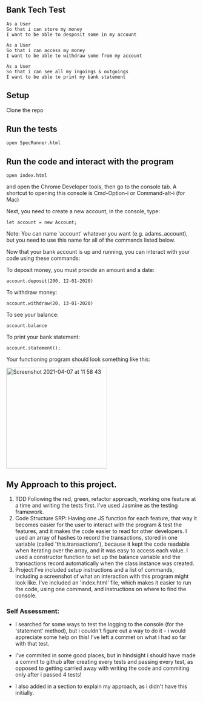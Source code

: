 ## Bank Tech Test

```
As a User
So that i can store my money
I want to be able to desposit some in my account

As a User 
So that i can access my money
I want to be able to withdraw some from my account

As a User
So that i can see all my ingoings & outgoings
I want to be able to print my bank statement
```


## Setup

Clone the repo

## Run the tests
```
open SpecRunner.html
```
## Run the code and interact with the program
```
open index.html
```
and open the Chrome Developer tools, then go to the console tab. 
A shortcut to opening this console is Cmd-Option-i or Command-alt-i (for Mac)

Next, you need to create a new account, in the console, type:
```
let account = new Account;
```
Note: You can name 'account' whatever you want (e.g. adams_account), but you need to use this name for all of the commands listed below.

Now that your bank account is up and running, you can interact with your code using these commands:

To deposit money, you must provide an amount and a date:
```
account.deposit(200, 12-01-2020)
```
To withdraw money:
```
account.withdraw(20, 13-01-2020)
```
To see your balance:
```
account.balance
```
To print your bank statement:
```
account.statement();
```

Your functioning program should look something like this:

<img width="266" alt="Screenshot 2021-04-07 at 11 58 43" src="https://user-images.githubusercontent.com/76166627/113856097-b2788c80-9798-11eb-84cd-0bf046ba349e.png">

## My Approach to this project.

1. TDD
    Following the red, green, refactor approach, working one feature at a time and writing the tests first.
    I've used Jasmine as the testing framework.
2. Code Structure
    SRP: Having one JS function for each feature, that way it becomes easier for the user to interact with the program & test the features, and it makes the code easier to read for other developers.
    I used an array of hashes to record the transactions, stored in one variable (called 'this.transactions'), because it kept the code readable when iterating over the array, and it was easy to access each value.
    I used a constructor function to set up the balance variable and the transactions record automatically when the class instance was created.
3. Project
    I've included setup instructions and a list of commands, including a screenshot of what an interaction with this program might look like. 
    I've included an 'index.html' file, which makes it easier to run the code, using one command, and instructions on where to find the console.

### Self Assessment:

- I searched for some ways to test the logging to the console (for the 'statement' method), but i couldn't figure out a way to do it -  i would appreciate some help on this! I've left a commet on what i had so far with that test.

 - I've commited in some good places, but in hindsight i should have made a commit to github after creating every tests and passing every test, as opposed to getting carried away with writing the code and commiting only after i passed 4 tests!

 - I also added in a section to explain my approach, as i didn't have  this initially. 